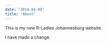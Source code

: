 ```yaml
---
date: "2014-04-09"
title: "About"
---
```


This is my new R-Ladies Johannesburg website.

I have made a change.